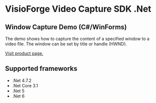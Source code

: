﻿# VisioForge Video Capture SDK .Net

## Window Capture Demo (C#/WinForms)

The demo shows how to capture the content of a specified window to a video file. 
The window can be set by title or handle (HWND).

[Visit product page.](https://www.visioforge.com/video-capture-sdk-net)

## Supported frameworks

* .Net 4.7.2
* .Net Core 3.1
* .Net 5
* .Net 6